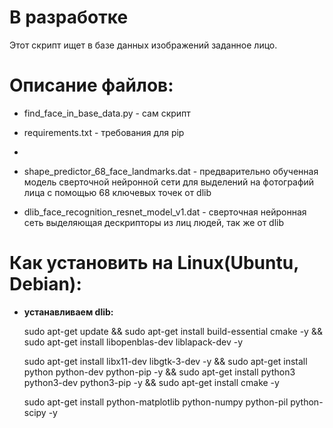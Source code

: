 # В разработке

Этот скрипт ищет в базе данных изображений заданное лицо.

# Описание файлов:
  
  - find_face_in_base_data.py - сам скрипт
  
  - requirements.txt - требования для pip
  
  - 
  
  - shape_predictor_68_face_landmarks.dat - предварительно обученная модель сверточной нейронной сети для выделений на фотографий лица с помощью 68 ключевых точек от dlib
  
  - dlib_face_recognition_resnet_model_v1.dat - сверточная нейронная сеть выделяющая дескрипторы из лиц людей, так же от dlib

# Как установить на Linux(Ubuntu, Debian):

  - **устанавливаем dlib:**
  
    sudo apt-get update && sudo apt-get install build-essential cmake -y && sudo apt-get install libopenblas-dev liblapack-dev -y
    
    sudo apt-get install libx11-dev libgtk-3-dev -y && sudo apt-get install python python-dev python-pip -y && sudo apt-get install python3 python3-dev python3-pip -y && sudo apt-get install cmake -y
    
    sudo apt-get install python-matplotlib python-numpy python-pil python-scipy -y
    
    
